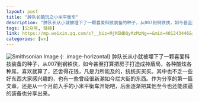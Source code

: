```yaml
---
layout: post
title: "肿队长酷玩之小米平衡车"
description: "肿队长从小就被埋下了一颗喜爱科技装备的种子，从007到钢铁侠，如今甚至打算把房子打造成神盾局，各种酷炫各种屌。喜欢就算了，还舍得花钱，凡是力所能及的，统统买买买。其中也不乏一些好东西大家感兴趣的，也有一些曾经很新潮如今烂大街的东西。作为分享的第一篇文章，还是从一个月前入手的小米平衡车开始吧，后面逐渐把其他至今也还能装逼的装备也分享出来。"
tags: [公众号, 链接]
link: https://mp.weixin.qq.com/s?__biz=MjM5NDQyMzMzNg==&mid=401243446&idx=1&sn=572aed93a22339a0059ac13a9e160bd3#rd
categories: [wx]
---
```


![Smithsonian Image](http://mmbiz.qpic.cn/mmbiz/6rraROpibuibyxOyq2ribkvxXVXEO0sCpBCNiaq4rF7Dk2xzkMLQhxO046Sh1A3y3F2ibM7g7lYwILvzfeP8CVQgwGg/640?wx_fmt=jpeg&tp=webp&wxfrom=5)
{: .image-horizontal}
肿队长从小就被埋下了一颗喜爱科技装备的种子，从007到钢铁侠，如今甚至打算把房子打造成神盾局，各种酷炫各种屌。喜欢就算了，还舍得花钱，凡是力所能及的，统统买买买。其中也不乏一些好东西大家感兴趣的，也有一些曾经很新潮如今烂大街的东西。作为分享的第一篇文章，还是从一个月前入手的小米平衡车开始吧，后面逐渐把其他至今也还能装逼的装备也分享出来。